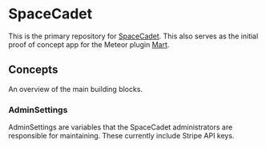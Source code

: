 # SpaceCadet

This is the primary repository for [SpaceCadet](https://spacecadet.io).
This also serves as the initial proof of concept app for the Meteor plugin [Mart](https://github.com/marvinmarnold/meteor-mart).

## Concepts
An overview of the main building blocks.

### AdminSettings
AdminSettings are variables that the SpaceCadet administrators are responsible for maintaining.
These currently include Stripe API keys.
